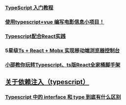 ### [TypeScript 入门教程](https://github.com/xcatliu/typescript-tutorial)
### [使用typescript+vue 编写电影信息小项目！](https://juejin.im/post/5bc2fd06e51d450e7903c783)
### [Typescript配合React实践](https://juejin.im/post/5bc49b59e51d450e5162d8ae)
### 5星级[Ts + React + Mobx 实现移动端浏览器控制台](https://juejin.im/post/5bf278295188252e89668ed2)
### [小邵教你玩转Typescript、ts版React全家桶脚手架](https://juejin.im/post/5c04d3f3f265da612e28649c#heading-13)
## [关于依赖注入（typescript）](https://juejin.im/post/5c16004ae51d45485a098ef8)
### [Typescript 中的 interface 和 type 到底有什么区别](https://juejin.im/post/5c2723635188252d1d34dc7d)
